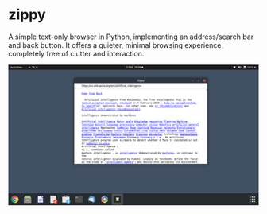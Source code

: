 # zippy
A simple text-only browser in Python, implementing an address/search bar and back button. It offers a quieter, minimal browsing experience, completely free of clutter and interaction.

![Zippy text-only browser](https://raw.githubusercontent.com/davidpguest/zippy/master/zippy-screenshot.png)

